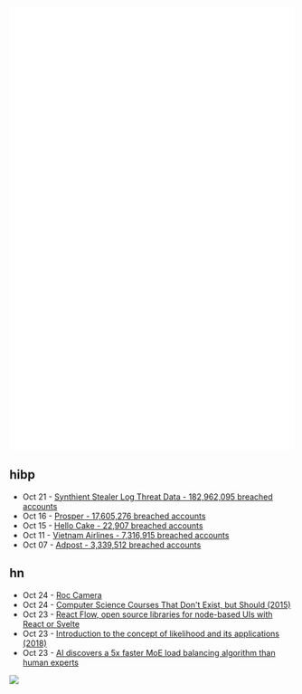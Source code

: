 ![Metrics](https://raw.githubusercontent.com/phixion/phixion/master/metrics.svg)

## hibp

<!--
for https://github.com/phixion/phixion/blob/main/.github/workflows/feeds.yml
-->
<!--START_SECTION:haveibeenpwnd-->
- Oct 21 - [Synthient Stealer Log Threat Data - 182,962,095 breached accounts](https://haveibeenpwned.com/Breach/SynthientStealerLogThreatData)
- Oct 16 - [Prosper - 17,605,276 breached accounts](https://haveibeenpwned.com/Breach/Prosper)
- Oct 15 - [Hello Cake - 22,907 breached accounts](https://haveibeenpwned.com/Breach/HelloCake)
- Oct 11 - [Vietnam Airlines - 7,316,915 breached accounts](https://haveibeenpwned.com/Breach/VietnamAirlines)
- Oct 07 - [Adpost - 3,339,512 breached accounts](https://haveibeenpwned.com/Breach/Adpost)
<!--END_SECTION:haveibeenpwnd-->

## hn

<!--
for https://github.com/phixion/phixion/blob/main/.github/workflows/feeds.yml
-->
<!--START_SECTION:hn-->
- Oct 24 - [Roc Camera](https://roc.camera/)
- Oct 24 - [Computer Science Courses That Don't Exist, but Should (2015)](https://prog21.dadgum.com/210.html)
- Oct 23 - [React Flow, open source libraries for node-based UIs with React or Svelte](https://github.com/xyflow/xyflow)
- Oct 23 - [Introduction to the concept of likelihood and its applications (2018)](https://journals.sagepub.com/doi/10.1177/2515245917744314)
- Oct 23 - [AI discovers a 5x faster MoE load balancing algorithm than human experts](https://adrs-ucb.notion.site/moe-load-balancing)
<!--END_SECTION:hn-->

<!--
for https://yhype.me
-->
![](https://hit.yhype.me/github/profile?user_id=13013670)
